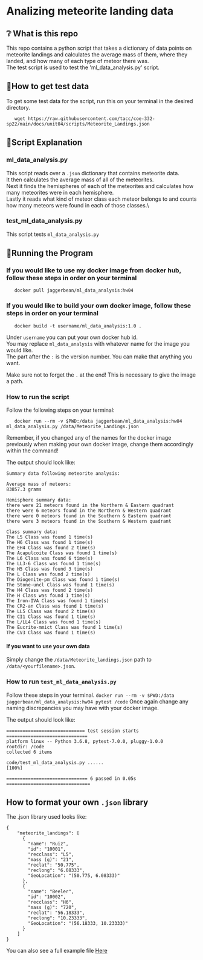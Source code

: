 # Analizing meteorite landing data

## :grey_question: What is this repo

This repo contains a python script that takes a dictionary of data points on meteorite landings and calculates the average mass of them, where they landed, and how many of each type of meteor there was.\
The test script is used to test the 'ml_data_analysis.py' script.

## :open_file_folder:How to get test data

To get some test data for the script, run this on your terminal in the desired directory.

```
   wget https://raw.githubusercontent.com/tacc/coe-332-sp22/main/docs/unit04/scripts/Meteorite_Landings.json
```

## :page_facing_up:Script Explanation

### ml_data_analysis.py

This script reads over a `.json` dictionary that contains meteorite data.\
It then calculates the average mass of all of the meteorites.\
Next it finds the hemispheres of each of the meteorites and calculates how many meteorites were in each hemisphere.\
Lastly it reads what kind of meteor class each meteor belongs to and counts how many meteors were found in each of those classes.\

### test_ml_data_analysis.py

This script tests `ml_data_analysis.py`

## :runner:Running the Program

### If you would like to use my docker image from docker hub, follow these steps in order on your terminal

```
   docker pull jaggerbean/ml_data_analysis:hw04
```
### If you would like to build your own docker image, follow these steps in order on your terminal

```
   docker build -t username/ml_data_analysis:1.0 .
```
Under `username` you can put your own docker hub id.\
You may replace `ml_data_analysis` with whatever name for the image you would like.\
The part after the `:` is the version number. You can make that anything you want.

Make sure not to forget the `.` at the end! This is necessary to give the image a path.

### How to run the script

Follow the following steps on your terminal:

```
   docker run --rm -v $PWD:/data jaggerbean/ml_data_analysis:hw04 ml_data_analysis.py /data/Meteorite_Landings.json
```
Remember, if you changed any of the names for the docker image previously when making your own docker image, change them accordingly within the command!

The output should look like:
```
Summary data following meteorite analysis:

Average mass of meteors:
83857.3 grams

Hemisphere summary data:
there were 21 meteors found in the Northern & Eastern quadrant
there were 6 meteors found in the Northern & Western quadrant
there were 0 meteors found in the Southern & Eastern quadrant
there were 3 meteors found in the Southern & Western quadrant

Class summary data:
The L5 Class was found 1 time(s)
The H6 Class was found 1 time(s)
The EH4 Class was found 2 time(s)
The Acapulcoite Class was found 1 time(s)
The L6 Class was found 6 time(s)
The LL3-6 Class was found 1 time(s)
The H5 Class was found 3 time(s)
The L Class was found 2 time(s)
The Diogenite-pm Class was found 1 time(s)
The Stone-uncl Class was found 1 time(s)
The H4 Class was found 2 time(s)
The H Class was found 1 time(s)
The Iron-IVA Class was found 1 time(s)
The CR2-an Class was found 1 time(s)
The LL5 Class was found 2 time(s)
The CI1 Class was found 1 time(s)
The L/LL4 Class was found 1 time(s)
The Eucrite-mmict Class was found 1 time(s)
The CV3 Class was found 1 time(s)
```
#### If you want to use your own data

Simply change the `/data/Meteorite_landings.json` path to `/data/<yourfilename>.json`.

### How to run `test_ml_data_analysis.py`

Follow these steps in your terminal.
``
   docker run --rm -v $PWD:/data jaggerbean/ml_data_analysis:hw04 pytest /code
``
Once again change any naming discrepancies you may have with your docker image.

The output should look like:
```
============================= test session starts ==============================
platform linux -- Python 3.6.8, pytest-7.0.0, pluggy-1.0.0
rootdir: /code
collected 6 items

code/test_ml_data_analysis.py ......                                     [100%]

============================== 6 passed in 0.05s ===============================
```

## How to format your own `.json` library

The .json library used looks like:
```
{
    "meteorite_landings": [
      {
        "name": "Ruiz",
        "id": "10001",
        "recclass": "L5",
        "mass (g)": "21",
        "reclat": "50.775",
        "reclong": "6.08333",
        "GeoLocation": "(50.775, 6.08333)"
      },
      {
        "name": "Beeler",
        "id": "10002",
        "recclass": "H6",
        "mass (g)": "720",
        "reclat": "56.18333",
        "reclong": "10.23333",
        "GeoLocation": "(56.18333, 10.23333)"
      }
    ]
}
```
You can also see a full example file [Here](https://raw.githubusercontent.com/wjallen/coe332-sample-data/main/ML_Data_Sample.json)
